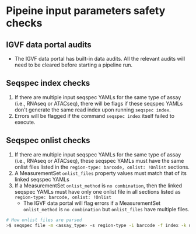 # Pipeine input parameters safety checks

## IGVF data portal audits

* The IGVF data portal has built-in data audits. All the relevant audits will need to be cleared before starting a pipeline run.

## Seqspec index checks

1. If there are multiple input seqspec YAMLs for the same type of assay (i.e., RNAseq or ATACseq), there will be flags if these seqspec YAMLs don't generate the same read index upon running `seqspec index`.
2. Errors will be flagged if the command `seqspec index` itself failed to execute.

## Seqspec onlist checks

1. If there are multiple input seqspec YAMLs for the same type of assay (i.e., RNAseq or ATACseq), these seqspec YAMLs must have the same onlist files listed in the `region-type: barcode, onlist: !Onlist` sections.
2. A MeasurementSet `onlist_files` property values must match that of its linked seqspec YAMLs
3. If a MeasurementSet `onlist_method` is `no combination`, then the linked seqspec YAMLs must have only one onlist file in all sections listed as `region-type: barcode, onlist: !Onlist`
    * The IGVF data portal will flag errors if a MeasurementSet `onlist_method` is `no combination` but `onlist_files` have multiple files.

```bash
# How onlist files are parsed
>$ seqspec file -m <assay_type> -s region-type -i barcode -f index -k url seqspec.yaml.gz
```
